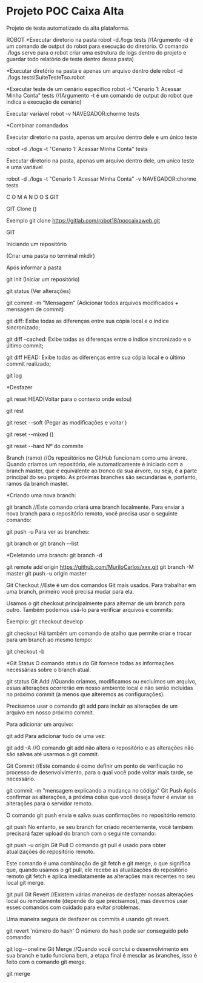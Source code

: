 # Projeto POC Caixa Alta

Projeto de testa automatizado da alta plataforma.

ROBOT
*Executar diretorio na pasta
robot -d./logs tests
//(Argumento -d é um comando de output do robot para execução do diretório.  O comando ./logs serve para o robot criar uma estrutura de logs dentro do projeto e guardar todo relatório de teste dentro dessa pasta)

*Executar diretório na pasta e apenas um arquivo dentro dele
robot -d ./logs tests\SuiteTesteTso.robot

*Executar teste de um cenário específico
robot -t "Cenario 1: Acessar Minha Conta" tests
//(Argumento -t é um comando de output do robot que indica a execução de cenário)


Executar variável
robot -v NAVEGADOR:chorme tests

*Combinar comandados

Executar diretorio na pasta, apenas um arquivo dentro dele e um único teste

robot -d ./logs -t "Cenario 1: Acessar Minha Conta" tests

Executar diretorio na pasta, apenas um arquivo dentro dele, um unico teste e uma variável

robot -d ./logs -t "Cenario 1: Acessar Minha Conta" -v NAVEGADOR:chorme tests


C O M A N D O S  GIT

GIT Clone ()

Exemplo
git clone https://gitlab.com/robot18/poccaixaweb.git


GIT

Iniciando um repositório

(Criar uma pasta no terminal mkdir)

Após informar a pasta

git init (Iniciar um repositório)


git status (Ver alterações)

git commit -m "Mensagem" (Adicionar todos arquivos modificados + mensagem de commit)

git diff: Exibe todas as diferenças entre sua cópia local e o índice sincronizado;

git diff –cached: Exibe todas as diferenças entre o índice sincronizado e o último commit;

git diff HEAD: Exibe todas as diferenças entre sua cópia local e o último commit realizado;

git log



*Desfazer

git reset HEAD(Voltar para o contexto onde estou)

git rest

git reset --soft (Pegar as modificações e voltar )

git reset --mixed ()

git reset --hard Nº do commite


Branch (ramo)
//Os repositórios no GitHub funcionam como uma árvore. Quando criamos um repositório, ele automaticamente é iniciado com a branch master, que é equivalente ao tronco da sua árvore, ou seja, é a parte principal do seu projeto. As próximas branches são secundárias e, portanto, ramos da branch master.

*Criando uma nova branch:

git branch <nome-do-branch>
//Este comando criará uma branch localmente. Para enviar a nova branch para o repositório remoto, você precisa usar o seguinte comando:

git push -u <remote> <nome-da-branch>
Para ver as branches:

git branch or git branch --list

*Deletando uma branch:
git branch -d <nome-da-branch>

git remote add origin https://github.com/MuriloCarlos/xxx.git
git branch -M master
git push -u origin master


Git Checkout
//Este é um dos comandos Git mais usados. Para trabalhar em uma branch, primeiro você precisa mudar para ela.

Usamos o git checkout principalmente para alternar de um branch para outro. Também podemos usá-lo para verificar arquivos e commits:

Exemplo:
git checkout develop

git checkout <nome-da-branch>
Há também um comando de atalho que permite criar e trocar para um branch ao mesmo tempo:

git checkout -b <nome-da-branch>

*Git Status
O comando status do Git fornece todas as informações necessárias sobre o branch atual.

git status
Git Add
//Quando criamos, modificamos ou excluímos um arquivo, essas alterações ocorrerão em nosso ambiente local e não serão incluídas no próximo commit (a menos que alteremos as configurações).

Precisamos usar o comando git add para incluir as alterações de um arquivo em nosso próximo commit.

Para adicionar um arquivo:

git add <arquivo>
Para adicionar tudo de uma vez:

git add -A
//O comando git add não altera o repositório e as alterações não são salvas até usarmos o git commit.

Git Commit
//Este comando é como definir um ponto de verificação no processo de desenvolvimento, para o qual você pode voltar mais tarde, se necessário.

git commit -m "mensagem explicando a mudança no código"
Git Push
Após confirmar as alterações, a próxima coisa que você deseja fazer é enviar as alterações para o servidor remoto.

O comando git push envia e salva suas confirmações no repositório remoto.

git push <remote> <nome-do-branch>
No entanto, se seu branch for criado recentemente, você também precisará fazer upload do branch com o seguinte comando:

git push -u origin <nome-do-branch>
Git Pull
O comando git pull é usado para obter atualizações do repositório remoto.

Este comando é uma combinação de git fetch e git merge, o que significa que, quando usamos o git pull, ele recebe as atualizações do repositório remoto git fetch e aplica imediatamente as alterações mais recentes no seu local git merge.

git pull <remote>
Git Revert
//Existem várias maneiras de desfazer nossas alterações local ou remotamente (depende do que precisamos), mas devemos usar esses comandos com cuidado para evitar problemas.

Uma maneira segura de desfazer os commits é usando git revert.

git revert 'número do hash'
O número do hash pode ser conseguido pelo comando:

git log -- oneline
Git Merge
//Quando você conclui o desenvolvimento em sua branch e tudo funciona bem, a etapa final é mesclar as branches, isso é feito com o comando git merge.

git merge <nome-da-branch>

